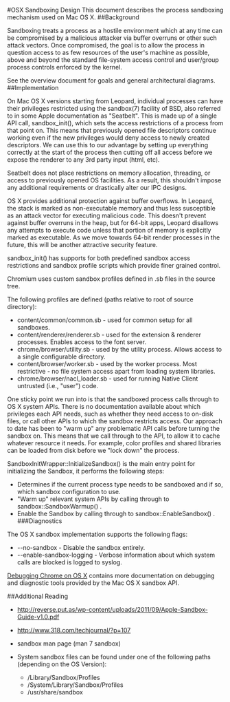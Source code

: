 #OSX Sandboxing Design
This document describes the process sandboxing mechanism used on Mac OS X.
##Background

Sandboxing treats a process as a hostile environment which at any time can be compromised by a malicious attacker via buffer overruns or other such attack vectors. Once compromised, the goal is to allow the process in question access to as few resources of the user's machine as possible, above and beyond the standard file-system access control and user/group process controls enforced by the kernel.

See the overview document for goals and general architectural diagrams.
##Implementation

On Mac OS X versions starting from Leopard, individual processes can have their privileges restricted using the sandbox(7) facility of BSD, also referred to in some Apple documentation as "Seatbelt". This is made up of a single API call, sandbox_init(), which sets the access restrictions of a process from that point on. This means that previously opened file descriptors continue working even if the new privileges would deny access to newly created descriptors. We can use this to our advantage by setting up everything correctly at the start of the process then cutting off all access before we expose the renderer to any 3rd party input (html, etc).

Seatbelt does not place restrictions on memory allocation, threading, or access to previously opened OS facilities. As a result, this shouldn't impose any additional requirements or drastically alter our IPC designs. 

OS X provides additional protection against buffer overflows. In Leopard, the stack is marked as non-executable memory and thus less susceptible as an attack vector for executing malicious code. This doesn't prevent against buffer overruns in the heap, but for 64-bit apps, Leopard disallows any attempts to execute code unless that portion of memory is explicitly marked as executable. As we move towards 64-bit render processes in the future, this will be another attractive security feature. 

sandbox_init() has supports for both predefined sandbox access restrictions and sandbox profile scripts which provide finer grained control.

Chromium uses custom sandbox profiles defined in .sb files in the source tree.

The following profiles are defined (paths relative to root of source directory):
* content/common/common.sb - used for common setup for all sandboxes.
* content/renderer/renderer.sb - used for the extension & renderer processes. Enables access to the font server.
* chrome/browser/utility.sb - used by the utility process. Allows access to a single configurable directory.
* content/browser/worker.sb - used by the worker process.  Most restrictive - no file system access apart from loading system libraries.
* chrome/browser/nacl_loader.sb - used for running Native Client untrusted (i.e., "user") code.

One sticky point we run into is that the sandboxed process calls through to OS X system APIs. There is no documentation available about which privileges each API needs, such as whether they need access to on-disk files, or call other APIs to which the sandbox restricts access. Our approach to date has been to "warm up" any problematic API calls before turning the sandbox on. This means that we call through to the API, to allow it to cache whatever resource it needs. For example, color profiles and shared libraries can be loaded from disk before we "lock down" the process.

SandboxInitWrapper::InitializeSandbox() is the main entry point for initializing the Sandbox, it performs the following steps:
* Determines if the current process type needs to be sandboxed and if so, which sandbox configuration to use.
* "Warm up" relevant system APIs by calling through to  sandbox::SandboxWarmup() .
* Enable the Sandbox by calling through to  sandbox::EnableSandbox() .
###Diagnostics

The OS X sandbox implementation supports the following flags:
* --no-sandbox - Disable the sandbox entirely.
* --enable-sandbox-logging - Verbose information about which system calls are blocked is logged to syslog.

[Debugging Chrome on OS X](https://www.chromium.org/developers/how-tos/debugging-on-os-x) contains more documentation on debugging and diagnostic tools provided by the Mac OS X sandbox API.

##Additional Reading

* http://reverse.put.as/wp-content/uploads/2011/09/Apple-Sandbox-Guide-v1.0.pdf
* http://www.318.com/techjournal/?p=107
* sandbox man page (man 7 sandbox)
* System sandbox files can be found under one of the following paths (depending on the OS Version):

  * /Library/Sandbox/Profiles
  * /System/Library/Sandbox/Profiles
  * /usr/share/sandbox